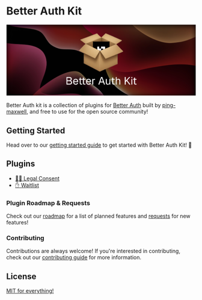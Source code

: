# Better Auth Kit

<img src="./assets/banner/1600x600.png" />

Better Auth kit is a collection of plugins for [Better Auth](https://github.com/better-auth/better-auth) built by [ping-maxwell](https://github.com/ping-maxwell), and free to use for the open source community!

## Getting Started

Head over to our [getting started guide](https://better-auth-kit.vercel.app/docs/getting-started) to get started with Better Auth Kit! 🫡

## Plugins

- [🧑‍⚖️ Legal Consent](https://github.com/ping-maxwell/better-auth-legal-consent)
- [✋ Waitlist](https://github.com/ping-maxwell/better-auth-waitlist)

### Plugin Roadmap & Requests

Check out our [roadmap](https://better-auth-kit.vercel.app/docs/roadmap) for a list of planned features and [requests](https://github.com/ping-maxwell/better-auth-kit/issues/new/choose) for new features!

### Contributing

Contributions are always welcome! If you're interested in contributing, check out our [contributing guide](https://github.com/ping-maxwell/better-auth-kit/blob/main/CONTRIBUTING.md) for more information.

## License

[MIT for everything!](LICENSE)
